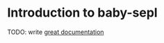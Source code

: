 # Introduction to baby-sepl

TODO: write [great documentation](http://jacobian.org/writing/what-to-write/)
